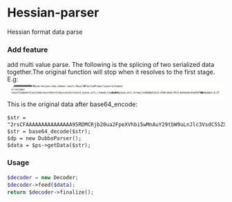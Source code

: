 # Hessian-parser
Hessian format data parse

### Add feature
add multi value parse. The following is the splicing of two serialized data together.The original function will stop when it resolves to the first stage.
<br />
E.g:
![avatar](https://github.com/crazyxman/Attachment/blob/master/images/hessian_parser_img1.png)
<br />
This is the original data after base64_encode:
```
$str = "2rsCFAAAAAAAAAAAAAAA95RDMCRjb20ua2FpeXVhbi5wMnAuY29tbW9uLnJlc3VsdC5SZXN1bHSZEWZhdWx0ZWRQcm9wZXJ0aWVzC2Vycm9yQ29kZXMxCmVycm9yQ29kZXMKcmVzdWx0Q29kZQhlbnRpdGllcwVpdGVtcwtyZXN1bHRQYXJ0cwxpc1N1Y2Nlc3NmdWwGc3RhdHVzYHAUamF2YS51dGlsLkxpbmtlZExpc3RwkHCQTk5xE2phdmEudXRpbC5BcnJheUxpc3QwJDliZTUxNjE0LTJmNDktNDZhNS05N2M1LWJlZmVlZTZjYjNhZkhaVMjISAVkdWJibwUyLjAuMlo="
$str = base64_decode($str);
$dp = new DubboParser();
$data = $ps->getData($str);
```
### Usage
```php
$decoder = new Decoder;
$decoder->feed($data);
return $decoder->finalize();
```
